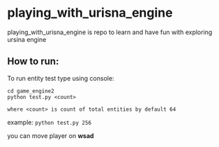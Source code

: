 # playing_with_urisna_engine
playing_with_urisna_engine is repo to learn and have fun with exploring ursina engine

## How to run:
To run entity test type using console:
```
cd game_engine2
python test.py <count>
```
`where <count> is count of total entities by default 64`

example:
`python test.py 256`

you can move player on **wsad**
